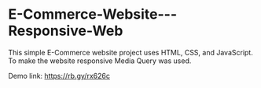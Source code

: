 # E-Commerce-Website---Responsive-Web
This simple E-Commerce website project uses HTML, CSS, and JavaScript.<br>
To make the website responsive Media Query was used.

Demo link: https://rb.gy/rx626c


